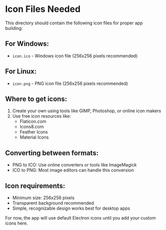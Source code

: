 # Icon Files Needed

This directory should contain the following icon files for proper app building:

## For Windows:
- `icon.ico` - Windows icon file (256x256 pixels recommended)

## For Linux:
- `icon.png` - PNG icon file (256x256 pixels recommended)

## Where to get icons:
1. Create your own using tools like GIMP, Photoshop, or online icon makers
2. Use free icon resources like:
   - Flaticon.com
   - Icons8.com
   - Feather Icons
   - Material Icons

## Converting between formats:
- PNG to ICO: Use online converters or tools like ImageMagick
- ICO to PNG: Most image editors can handle this conversion

## Icon requirements:
- Minimum size: 256x256 pixels
- Transparent background recommended
- Simple, recognizable design works best for desktop apps

For now, the app will use default Electron icons until you add your custom icons here.